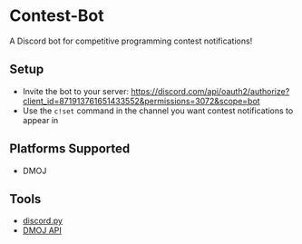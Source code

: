 # Contest-Bot
A Discord bot for competitive programming contest notifications!

## Setup
- Invite the bot to your server: https://discord.com/api/oauth2/authorize?client_id=871913761651433552&permissions=3072&scope=bot
- Use the `c!set` command in the channel you want contest notifications to appear in

## Platforms Supported
- DMOJ

## Tools
- [discord.py](https://pypi.org/project/discord.py/)
- [DMOJ API](https://dmoj.ca/api/)
